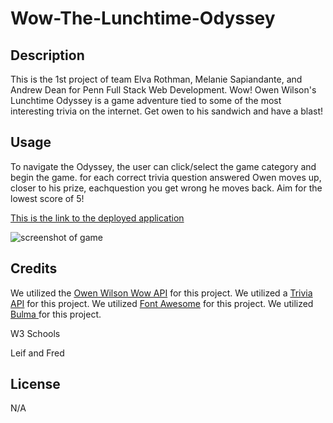 # Wow-The-Lunchtime-Odyssey

## Description

This is the 1st project of team Elva Rothman, Melanie Sapiandante, and Andrew Dean for Penn Full Stack Web Development. Wow! Owen Wilson's Lunchtime Odyssey is a game adventure tied to some of the most interesting trivia on the internet. Get owen to his sandwich and have a blast! 


## Usage

To navigate the Odyssey, the user can click/select the game category and begin the game. for each correct trivia question answered Owen moves up, closer to his prize, eachquestion you get wrong he moves back. Aim for the lowest score of 5!

[This is the link to the deployed application](https://erothman1.github.io/Wow-The-Lunchtime-Odyssey/)

![screenshot of game](./assets/images/Wow-The-Lunchtime-Odyssey_index.html.png)


## Credits
We utilized the [Owen Wilson Wow API](https://owen-wilson-wow-api.onrender.com/) for this project.
We utilized a [Trivia API](https://the-trivia-api.com/docs/#getQuiz) for this project.
We utilized [Font Awesome](https://fontawesome.com/search?q=sandwich&o=r&m=free) for this project.
We utilized [ Bulma ](https://bulma.io/) for this project.

W3 Schools
 
Leif and Fred

## License

N/A